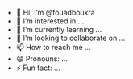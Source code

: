 - 👋 Hi, I’m @fouadboukra
- 👀 I’m interested in ...
- 🌱 I’m currently learning ...
- 💞️ I’m looking to collaborate on ...
- 📫 How to reach me ...
- 😄 Pronouns: ...
- ⚡ Fun fact: ...

<!---
fouadboukra/fouadboukra is a ✨ special ✨ repository because its `README.md` (this file) appears on your GitHub profile.
You can click the Preview link to take a look at your changes.
--->
